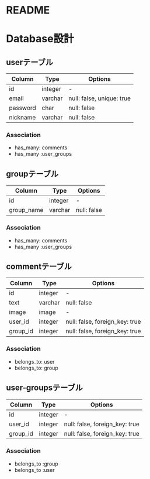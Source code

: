 # README

# Database設計

## userテーブル

|Column|Type|Options|
|------|----|-------|
|id|integer|-|
|email|varchar|null: false, unique: true|
|password|char|null: false|
|nickname|varchar|null: false|

### Association
- has_many: comments
- has_many :user_groups

## groupテーブル

|Column|Type|Options|
|------|----|-------|
|id|integer|-|
|group_name|varchar|null: false|

### Association
- has_many: comments
- has_many :user_groups

## commentテーブル

|Column|Type|Options|
|------|----|-------|
|id|integer|-|
|text|varchar|null: false|
|image|image|-|
|user_id|integer|null: false, foreign_key: true|
|group_id|integer|null: false, foreign_key: true|

### Association
- belongs_to: user
- belongs_to: group

## user-groupsテーブル

|Column|Type|Options|
|------|----|-------|
|id|integer|-|
|user_id|integer|null: false, foreign_key: true|
|group_id|integer|null: false, foreign_key: true|

### Association
- belongs_to :group
- belongs_to :user